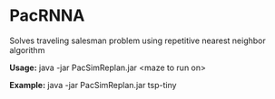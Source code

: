 # PacRNNA
Solves traveling salesman problem using repetitive nearest neighbor algorithm

**Usage:**   java -jar PacSimReplan.jar \<maze to run on>

**Example:** java -jar PacSimReplan.jar tsp-tiny
